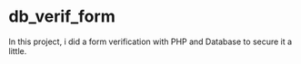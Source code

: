 # db_verif_form

In this project, i did a form verification with PHP and Database to secure it a little.
